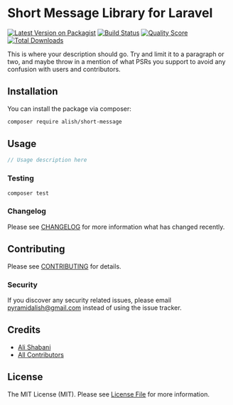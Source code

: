# Short Message Library for Laravel

[![Latest Version on Packagist](https://img.shields.io/packagist/v/alish/short-message.svg?style=flat-square)](https://packagist.org/packages/alish/short-message)
[![Build Status](https://img.shields.io/travis/alish/short-message/master.svg?style=flat-square)](https://travis-ci.org/alish/short-message)
[![Quality Score](https://img.shields.io/scrutinizer/g/alish/short-message.svg?style=flat-square)](https://scrutinizer-ci.com/g/alish/short-message)
[![Total Downloads](https://img.shields.io/packagist/dt/alish/short-message.svg?style=flat-square)](https://packagist.org/packages/alish/short-message)

This is where your description should go. Try and limit it to a paragraph or two, and maybe throw in a mention of what PSRs you support to avoid any confusion with users and contributors.

## Installation

You can install the package via composer:

```bash
composer require alish/short-message
```

## Usage

``` php
// Usage description here
```

### Testing

``` bash
composer test
```

### Changelog

Please see [CHANGELOG](CHANGELOG.md) for more information what has changed recently.

## Contributing

Please see [CONTRIBUTING](CONTRIBUTING.md) for details.

### Security

If you discover any security related issues, please email pyramidalish@gmail.com instead of using the issue tracker.

## Credits

- [Ali Shabani](https://github.com/alish)
- [All Contributors](../../contributors)

## License

The MIT License (MIT). Please see [License File](LICENSE.md) for more information.


